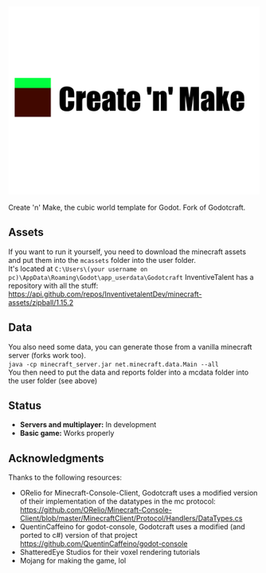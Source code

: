 ![Create 'n' Make Logo](logo.png)

Create 'n' Make, the cubic world template for Godot. Fork of Godotcraft.

## Assets

If you want to run it yourself, you need to download the minecraft assets and put them into the `mcassets` folder into the user folder.  
It's located at `C:\Users\(your username on pc)\AppData\Roaming\Godot\app_userdata\Godotcraft`
InventiveTalent has a repository with all the stuff: https://api.github.com/repos/InventivetalentDev/minecraft-assets/zipball/1.15.2

## Data

You also need some data, you can generate those from a vanilla minecraft server (forks work too).  
`java -cp minecraft_server.jar net.minecraft.data.Main --all`  
You then need to put the data and reports folder into a mcdata folder into the user folder (see above)

## Status

- **Servers and multiplayer:** In development
- **Basic game:** Works properly

## Acknowledgments

Thanks to the following resources:

* ORelio for Minecraft-Console-Client, Godotcraft uses a modified version of their implementation of the datatypes in the mc protocol: https://github.com/ORelio/Minecraft-Console-Client/blob/master/MinecraftClient/Protocol/Handlers/DataTypes.cs
* QuentinCaffeino for godot-console, Godotcraft uses a modified (and ported to c#) version of that project https://github.com/QuentinCaffeino/godot-console
* ShatteredEye Studios for their voxel rendering tutorials
* Mojang for making the game, lol
